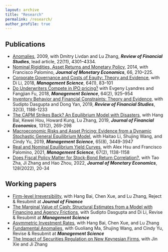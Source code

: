 ```yaml
---
layout: archive
title: "Research"
permalink: /research/
author_profile: true
---
```


## Publications

- [Anomalies](https://academic.oup.com/rfs/article-abstract/22/11/4301/1567468), 2009, with Dmitry Livdan and Lu Zhang, ***Review of Financial Studies***, lead article, 22(11), 4301–4334.
- [Nominal Rigidities, Asset Returns and Monetary Policy](https://www.ckgsb.com/uploads/professor/201607/15/Rigidity_JME.pdf), 2014, with Francisco Palomino, ***Journal of Monetary Economics***, 66, 210–225.
- [Corporate Governance and Costs of Equity: Theory and Evidence](https://pubsonline.informs.org/doi/abs/10.1287/mnsc.2016.2570?journalCode=mnsc), with Di Li, 2018, ***Management Science***, 64(1), 83–101
- [Do Underwriters Compete in IPO pricing?](https://pubsonline.informs.org/doi/abs/10.1287/mnsc.2016.2587?journalCode=mnsc#:~:text=As%20a%20result%2C%20both%20banks,both%20competitive%20and%20collusive%20equilibria.) with Evgeny Lyandres and Fangjian Fu, 2018, ***Management Science***, 64(2), 925–954
- [Inventory Behavior and Financial Constraints: Theory and Evidence](https://academic.oup.com/rfs/article-abstract/32/3/1188/5036235?redirectedFrom=fulltext), with Sudipto Dasgupta and Dong Yan, 2019, ***Review of Financial Studies***, 32(3), 1188-1233
- [The CAPM Strikes Back? An Equilibrium Model with Disasters](https://www.sciencedirect.com/science/article/abs/pii/S0304405X18302307), with Hang Bai, Kewei Hou, Howard Kung, Lu Zhang, 2019, ***Journal of Financial Economics***, 131(2), 269-298
- [Macroeconomic Risks and Asset Pricing: Evidence from a Dynamic Stochastic General Equilibrium Model](https://pubsonline.informs.org/doi/10.1287/mnsc.2017.2999), with Haitao Li, Shujing Wang, and Cindy Yu, 2019, ***Management Science***, 65(8), 3449-3947
- [Real and Nominal Equilibrium Yield Curves](https://pubsonline.informs.org/doi/abs/10.1287/mnsc.2019.3472), with Alex Hsu and Francisco Palomino, 2021, ***Management Science***, 67(2), 1138-1158
- [Does Fiscal Policy Matter for Stock-Bond Return Correlation?](https://www.sciencedirect.com/science/article/abs/pii/S0304393222000289), with Tao Zha, Ji Zhang and Hao Zhou, 2022, ***Journal of Monetary Economics***, 128(2022), 20-34

## Working papers

- [Firm-level Irreversibility](https://papers.ssrn.com/sol3/papers.cfm?abstract_id=4653045), with Hang Bai, Chen Xue, and Lu Zhang, Reject & Resubmit at ***Journal of Finance***
- [The Marginal Value of Cash: Structural Estimates from a Model with Financing and Agency Frictions](https://papers.ssrn.com/sol3/papers.cfm?abstract_id=4000431), with Sudipto Dasgupta and Di Li, Revise & Resubmit at ***Management Science***
- [Asymmetric Investment Rates](https://www.nber.org/papers/w29957), with Hang Bai, Chen Xue, and Lu Zhang
- [Fundamental Anomalies](https://papers.ssrn.com/sol3/papers.cfm?abstract_id=3783526), with Guoliang Ma, Shujing Wang, and Cindy Yu, Revise & Resubmit at ***Management Science***
- [The Impact of Securities Regulation on New Keynesian Firms](https://papers.ssrn.com/sol3/papers.cfm?abstract_id=3963813), with Jin Xie and Ji Zhang





